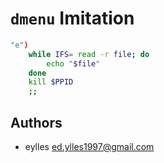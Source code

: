 # `dmenu` Imitation

```sh
"e")
    while IFS= read -r file; do
        echo "$file"
    done
    kill $PPID
    ;;
```

## Authors

* eylles <ed.ylles1997@gmail.com>
